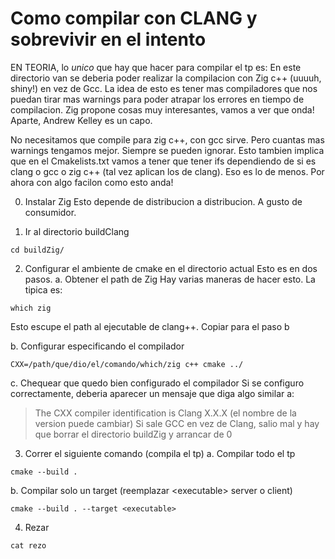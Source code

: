 # Como compilar con CLANG y sobrevivir en el intento
EN TEORIA, lo *unico* que hay que hacer para compilar el tp es:
En este directorio van se deberia poder realizar la compilacion con Zig c++ (uuuuh, shiny!) en vez de Gcc.
La idea de esto es tener mas compiladores que nos puedan tirar mas warnings para poder atrapar los errores en tiempo de compilacion.
Zig propone cosas muy interesantes, vamos a ver que onda! Aparte, Andrew Kelley es un capo.

No necesitamos que compile para zig c++, con gcc sirve. Pero cuantas mas warnings tengamos mejor. Siempre se pueden ignorar.
Esto tambien implica que en el Cmakelists.txt vamos a tener que tener ifs dependiendo de si es clang o gcc o zig c++ (tal vez aplican los de clang). Eso es lo de menos.
Por ahora con algo facilon como esto anda!

0. Instalar Zig
Esto depende de distribucion a distribucion. 
A gusto de consumidor.

1. Ir al directorio buildClang
```console
cd buildZig/
```
2. Configurar el ambiente de cmake en el directorio actual
Esto es en dos pasos.
a. Obtener el path de Zig
Hay varias maneras de hacer esto. La tipica es:
```console
which zig
```
Esto escupe el path al ejecutable de clang++. Copiar para el paso b

b. Configurar especificando el compilador
```console
CXX=/path/que/dio/el/comando/which/zig c++ cmake ../
```
c. Chequear que quedo bien configurado el compilador
Si se configuro correctamente, deberia aparecer un mensaje que diga algo similar a:
> The CXX compiler identification is Clang X.X.X
(el nombre de la version puede cambiar)
Si sale GCC en vez de Clang, salio mal y hay que borrar el directorio buildZig y arrancar de 0

3. Correr el siguiente comando (compila el tp)
a. Compilar todo el tp
```console
cmake --build .
```
b. Compilar solo un target (reemplazar \<executable\> server o client)
```console
cmake --build . --target <executable>
```

4. Rezar
```
cat rezo
```
